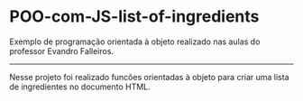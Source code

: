 # POO-com-JS-list-of-ingredients
Exemplo de programação orientada à objeto realizado nas aulas do professor Evandro Falleiros.


------

Nesse projeto foi realizado funcões orientadas à objeto para criar uma lista de ingredientes no documento HTML.

